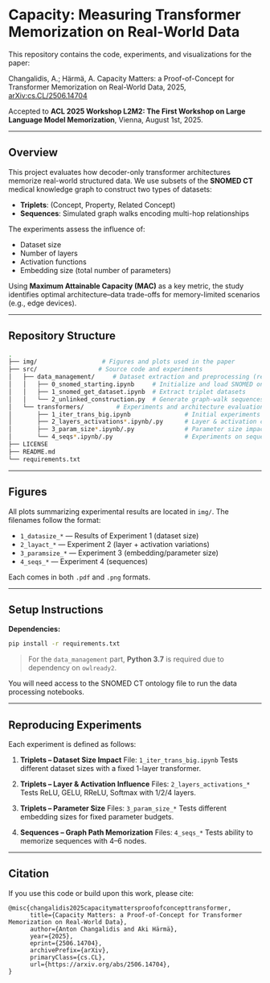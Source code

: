 # Capacity: Measuring Transformer Memorization on Real-World Data

This repository contains the code, experiments, and visualizations for the paper:

Changalidis, A.; Härmä, A. Capacity Matters: a Proof-of-Concept for Transformer Memorization on Real-World Data, 2025, [arXiv:cs.CL/2506.14704](https://arxiv.org/abs/2506.14704) 

Accepted to **ACL 2025 Workshop L2M2: The First Workshop on Large Language Model Memorization**, Vienna, August 1st, 2025.

---

## Overview

This project evaluates how decoder-only transformer architectures memorize real-world structured data. We use subsets of the **SNOMED CT** medical knowledge graph to construct two types of datasets:

* **Triplets**: (Concept, Property, Related Concept)
* **Sequences**: Simulated graph walks encoding multi-hop relationships

The experiments assess the influence of:

* Dataset size
* Number of layers
* Activation functions
* Embedding size (total number of parameters)

Using **Maximum Attainable Capacity (MAC)** as a key metric, the study identifies optimal architecture–data trade-offs for memory-limited scenarios (e.g., edge devices).

---

## Repository Structure

```bash
.
├── img/                  # Figures and plots used in the paper
├── src/                 # Source code and experiments
│   ├── data_management/     # Dataset extraction and preprocessing (requires Python 3.7)
│   │   ├── 0_snomed_starting.ipynb     # Initialize and load SNOMED ontology
│   │   ├── 1_snomed_get_dataset.ipynb  # Extract triplet datasets
│   │   └── 2_unlinked_construction.py  # Generate graph-walk sequences
│   └── transformers/         # Experiments and architecture evaluation
│       ├── 1_iter_trans_big.ipynb               # Initial experiments (triplets)
│       ├── 2_layers_activations*.ipynb/.py      # Layer & activation comparisons
│       ├── 3_param_size*.ipynb/.py              # Parameter size impact
│       └── 4_seqs*.ipynb/.py                    # Experiments on sequence-based datasets
├── LICENSE
├── README.md
└── requirements.txt
```

---

## Figures

All plots summarizing experimental results are located in `img/`. The filenames follow the format:

* `1_datasize_*` — Results of Experiment 1 (dataset size)
* `2_layact_*` — Experiment 2 (layer + activation variations)
* `3_paramsize_*` — Experiment 3 (embedding/parameter size)
* `4_seqs_*` — Experiment 4 (sequences)

Each comes in both `.pdf` and `.png` formats.

---

## Setup Instructions

**Dependencies:**

```bash
pip install -r requirements.txt
```

> For the `data_management` part, **Python 3.7** is required due to dependency on `owlready2`.

You will need access to the SNOMED CT ontology file to run the data processing notebooks.

---

## Reproducing Experiments

Each experiment is defined as follows:

1. **Triplets – Dataset Size Impact**
   File: `1_iter_trans_big.ipynb`
   Tests different dataset sizes with a fixed 1-layer transformer.

2. **Triplets – Layer & Activation Influence**
   Files: `2_layers_activations_*`
   Tests ReLU, GELU, RReLU, Softmax with 1/2/4 layers.

3. **Triplets – Parameter Size**
   Files: `3_param_size_*`
   Tests different embedding sizes for fixed parameter budgets.

4. **Sequences – Graph Path Memorization**
   Files: `4_seqs_*`
   Tests ability to memorize sequences with 4–6 nodes.

---

## Citation

If you use this code or build upon this work, please cite:


```
@misc{changalidis2025capacitymattersproofofconcepttransformer,
      title={Capacity Matters: a Proof-of-Concept for Transformer Memorization on Real-World Data}, 
      author={Anton Changalidis and Aki Härmä},
      year={2025},
      eprint={2506.14704},
      archivePrefix={arXiv},
      primaryClass={cs.CL},
      url={https://arxiv.org/abs/2506.14704}, 
}
```



